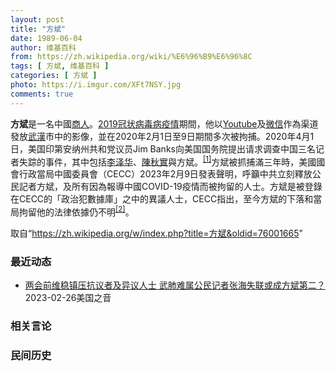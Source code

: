 ```yaml
---
layout: post
title: "方斌"
date: 1989-06-04
author: 维基百科
from: https://zh.wikipedia.org/wiki/%E6%96%B9%E6%96%8C
tags: [ 方斌, 维基百科 ]
categories: [ 方斌 ]
photo: https://i.imgur.com/XFt7NSY.jpg
comments: true
---
```

<div class="mw-parser-output">
<p><b>方斌</b>是一名中國<a href="/wiki/%E5%95%86%E4%BA%BA" title="商人">商人</a>。<a href="/wiki/2019%E5%86%A0%E7%8A%B6%E7%97%85%E6%AF%92%E7%97%85%E7%96%AB%E6%83%85" title="2019冠状病毒病疫情">2019冠状病毒病疫情</a>期間，他以<a href="/wiki/Youtube" class="mw-redirect" title="Youtube">Youtube</a>及<a href="/wiki/%E5%BE%AE%E4%BF%A1" title="微信">微信</a>作為渠道發放<a href="/wiki/%E6%AD%A6%E6%BC%A2" class="mw-redirect" title="武漢">武漢</a>市中的影像，並在2020年2月1日至9日期間多次被拘捕。2020年4月1日，美国印第安纳州共和党议员Jim Banks向美国国务院提出请求调查中国三名记者失踪的事件，其中包括<a href="/wiki/%E6%9D%8E%E6%B3%BD%E5%8D%8E_(%E8%AE%B0%E8%80%85)" title="李泽华 (记者)">李泽华</a>、<a href="/wiki/%E9%99%88%E7%A7%8B%E5%AE%9E_(%E5%BE%8B%E5%B8%88)" title="陈秋实 (律师)">陳秋實</a>與<a class="mw-selflink selflink">方斌</a>。<sup id="cite_ref-1" class="reference"><a href="#cite_note-1">[1]</a></sup>方斌被抓捕滿三年時，美國國會行政當局中國委員會（CECC）2023年2月9日發表聲明，呼籲中共立刻釋放公民記者方斌，及所有因為報導中國COVID-19疫情而被拘留的人士。方斌是被登錄在CECC的「政治犯數據庫」之中的異議人士，CECC指出，至今方斌的下落和當局拘留他的法律依據仍不明<sup id="cite_ref-2" class="reference"><a href="#cite_note-2">[2]</a></sup>。
</p>
</div><!--esi <esi:include src="/esitest-fa8a495983347898/content" /> --><noscript><img src="//zh.wikipedia.org/wiki/Special:CentralAutoLogin/start?type=1x1" alt="" title="" width="1" height="1" style="border: none; position: absolute;"></noscript>
<div class="printfooter" data-nosnippet="">取自“<a dir="ltr" href="https://zh.wikipedia.org/w/index.php?title=方斌&amp;oldid=76001665">https://zh.wikipedia.org/w/index.php?title=方斌&amp;oldid=76001665</a>”</div><div id="recent-news"><h3>最近动态</h3><ul><li><a href="https://nodebe4.github.io/waimei/2023-02-26/%E4%B8%A4%E4%BC%9A%E5%89%8D%E7%BB%B4%E7%A8%B3%E9%95%87%E5%8E%8B%E6%8A%97%E8%AE%AE%E8%80%85%E5%8F%8A%E5%BC%82%E8%AE%AE%E4%BA%BA%E5%A3%AB-%E6%AD%A6%E8%82%BA%E9%9A%BE%E5%B1%9E%E5%85%AC%E6%B0%91%E8%AE%B0%E8%80%85%E5%BC%A0%E6%B5%B7%E5%A4%B1%E8%81%94%E6%88%96%E6%88%90%E6%96%B9%E6%96%8C%E7%AC%AC%E4%BA%8C" title="两会前维稳镇压抗议者及异议人士 武肺难属公民记者张海失联或成方斌第二？—— Sun, 26 Feb 2023 07:09:29 GMT 武汉人张海（右）因父亲（左）死于新冠肺炎向政府追责索赔，并...">两会前维稳镇压抗议者及异议人士 武肺难属公民记者张海失联或成方斌第二？</a><time>2023-02-26</time><a class="tag">美国之音</a></li>
</ul></div><div id="open-opinion"><h3>相关言论</h3><ul></ul></div><div id="mjls-record"><h3>民间历史</h3><ul></ul></div>